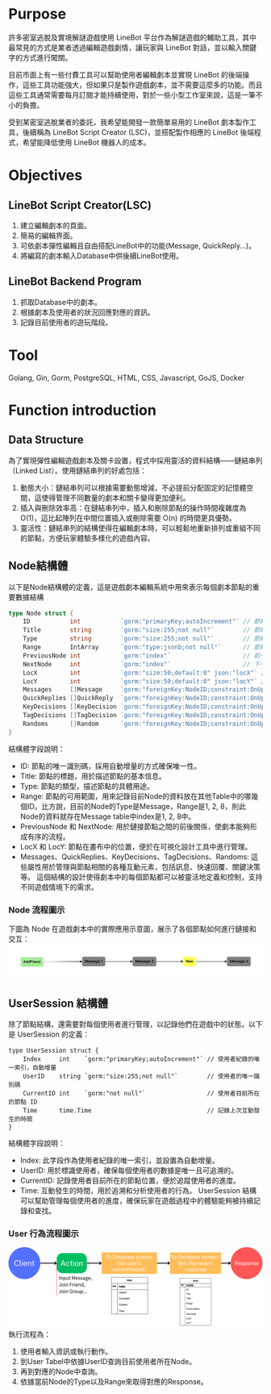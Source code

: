 # Purpose
許多密室逃脫及實境解謎遊戲使用 LineBot 平台作為解謎遊戲的輔助工具，其中最常見的方式是業者透過編輯遊戲劇情，讓玩家與 LineBot 對話，並以輸入關鍵字的方式進行闖關。

目前市面上有一些付費工具可以幫助使用者編輯劇本並實現 LineBot 的後端操作，這些工具功能強大，但如果只是製作遊戲劇本，並不需要這麼多的功能。而且這些工具通常需要每月訂閱才能持續使用，對於一些小型工作室來說，這是一筆不小的負擔。

受到某密室逃脫業者的委託，我希望能開發一款簡單易用的 LineBot 劇本製作工具，後續稱為 LineBot Script Creator (LSC)，並搭配製作相應的 LineBot 後端程式，希望能降低使用 LineBot 機器人的成本。

# Objectives
## LineBot Script Creator(LSC)
1. 建立編輯劇本的頁面。
2. 簡易的編輯界面。
3. 可依劇本彈性編輯且自由搭配LineBot中的功能(Message, QuickReply...)。
4. 將編寫的劇本輸入Database中供後續LineBot使用。

## LineBot Backend Program
1. 抓取Database中的劇本。
2. 根據劇本及使用者的狀況回應對應的資訊。
3. 記錄目前使用者的遊玩階段。

# Tool
Golang, Gin, Gorm, PostgreSQL, HTML, CSS, Javascript, GoJS, Docker

# Function introduction
## Data Structure
為了實現彈性編輯遊戲劇本及關卡設置，程式中採用靈活的資料結構——鏈結串列（Linked List）。使用鏈結串列的好處包括：
1. 動態大小：鏈結串列可以根據需要動態增減，不必提前分配固定的記憶體空間，這使得管理不同數量的劇本和關卡變得更加便利。
2. 插入與刪除效率高：在鏈結串列中，插入和刪除節點的操作時間複雜度為 O(1)，這比起陣列在中間位置插入或刪除需要 O(n) 的時間更具優勢。
3. 靈活性：鏈結串列的結構使得在編輯劇本時，可以輕鬆地重新排列或重組不同的節點，方便玩家體驗多樣化的遊戲內容。

## Node結構體
以下是Node結構體的定義，這是遊戲劇本編輯系統中用來表示每個劇本節點的重要數據結構
```go
type Node struct {
	ID           int           `gorm:"primaryKey;autoIncrement"` // 節點的唯一識別碼，自動增量
	Title        string        `gorm:"size:255;not null"`        // 節點的標題
	Type         string        `gorm:"size:255;not null"`        // 節點的類型
	Range        IntArray      `gorm:"type:jsonb;not null"`      // 節點的可用範圍，用來記錄目前Node的資料放在其他Table中的哪幾個ID
	PreviousNode int           `gorm:"index"`                    // 前一個節點的 ID，用於鏈接節點
	NextNode     int           `gorm:"index"`                    // 下一個節點的 ID，用於鏈接節點
	LocX         int           `gorm:"size:50;default:0" json:"locX"` // 節點在畫布上的 X 座標
	LocY         int           `gorm:"size:50;default:0" json:"locY"` // 節點在畫布上的 Y 座標
	Messages     []Message     `gorm:"foreignKey:NodeID;constraint:OnUpdate:CASCADE,OnDelete:CASCADE;"` // 與節點相關的訊息
	QuickReplies []QuickReply  `gorm:"foreignKey:NodeID;constraint:OnUpdate:CASCADE,OnDelete:CASCADE;"` // 快速回覆選項
	KeyDecisions []KeyDecision `gorm:"foreignKey:NodeID;constraint:OnUpdate:CASCADE,OnDelete:CASCADE;"` // 關鍵決策
	TagDecisions []TagDecision `gorm:"foreignKey:NodeID;constraint:OnUpdate:CASCADE,OnDelete:CASCADE;"` // 標籤決策
	Randoms      []Random      `gorm:"foreignKey:NodeID;constraint:OnUpdate:CASCADE,OnDelete:CASCADE;"` // 隨機選項
}
```
結構體字段說明：
- ID: 節點的唯一識別碼，採用自動增量的方式確保唯一性。
- Title: 節點的標題，用於描述節點的基本信息。
- Type: 節點的類型，描述節點的具體用途。
- Range: 節點的可用範圍，用來記錄目前Node的資料放在其他Table中的哪幾個ID。比方說，目前的Node的Type是Message，Range是1, 2, 8，則此Node的資料就存在Message table中index是1, 2, 8中。
- PreviousNode 和 NextNode: 用於鏈接節點之間的前後關係，使劇本能夠形成有序的流程。
- LocX 和 LocY: 節點在畫布中的位置，便於在可視化設計工具中進行管理。
- Messages、QuickReplies、KeyDecisions、TagDecisions、Randoms: 這些屬性用於管理與節點相關的各種互動元素，包括訊息、快速回覆、關鍵決策等。
這個結構的設計使得劇本中的每個節點都可以被靈活地定義和控制，支持不同遊戲情境下的需求。

### Node 流程圖示
下圖為 Node 在遊戲劇本中的實際應用示意圖，展示了各個節點如何進行鏈接和交互：
![nodeFlow](images/nodeFlow.png)

## UserSession 結構體
除了節點結構，還需要對每個使用者進行管理，以記錄他們在遊戲中的狀態。以下是 UserSession 的定義：
```
type UserSession struct {
	Index     int    `gorm:"primaryKey;autoIncrement"` // 使用者紀錄的唯一索引，自動增量
	UserID    string `gorm:"size:255;not null"`        // 使用者的唯一識別碼
	CurrentID int    `gorm:"not null"`                 // 使用者目前所在的節點 ID
	Time      time.Time                                // 記錄上次互動發生的時間
}
```
結構體字段說明：
- Index: 此字段作為使用者紀錄的唯一索引，並設置為自動增量。
- UserID: 用於標識使用者，確保每個使用者的數據是唯一且可追溯的。
- CurrentID: 記錄使用者目前所在的節點位置，便於追蹤使用者的進度。
- Time: 互動發生的時間，用於追溯和分析使用者的行為。
UserSession 結構可以幫助管理每個使用者的進度，確保玩家在遊戲過程中的體驗能夠被持續記錄和查找。

### User 行為流程圖示
![userActionFlow](images/userActionFlow.png)
執行流程為：
1. 使用者輸入資訊或執行動作。
2. 到User Tabel中依據UserID查詢目前使用者所在Node。
3. 再到對應的Node中查詢。
4. 依據當前Node的Type以及Range來取得對應的Response。